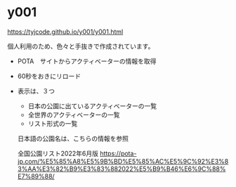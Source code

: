 # y001
https://tyjcode.github.io/y001/y001.html

個人利用のため、色々と手抜きで作成されています。

- POTA　サイトからアクティベーターの情報を取得
- 60秒をおきにリロード
- 表示は、３つ
  - 日本の公園に出ているアクティベーターの一覧
  - 全世界のアクティベーターの一覧
  - リスト形式の一覧


  日本語の公園名は、こちらの情報を参照

  全国公園リスト2022年6月版
  https://pota-jp.com/%E5%85%A8%E5%9B%BD%E5%85%AC%E5%9C%92%E3%83%AA%E3%82%B9%E3%83%882022%E5%B9%B46%E6%9C%88%E7%89%88/
    